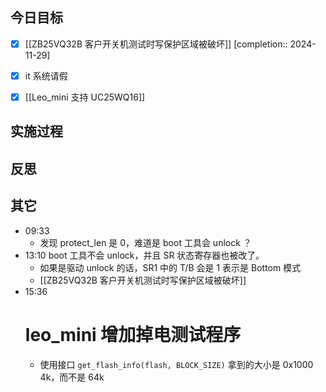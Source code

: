 

## 今日目标 
- [x] [[ZB25VQ32B 客户开关机测试时写保护区域被破坏]] [completion:: 2024-11-29]
- [x] it 系统请假
- [x] [[Leo_mini 支持 UC25WQ16]]


## 实施过程




## 反思



## 其它 
- 09:33 
	- 发现 protect_len 是 0，难道是 boot 工具会 unlock ？ 
- 13:10 
	boot 工具不会 unlock，并且 SR 状态寄存器也被改了。
	- 如果是驱动 unlock 的话，SR1 中的 T/B 会是 1 表示是 Bottom 模式
	- [[ZB25VQ32B 客户开关机测试时写保护区域被破坏]] 
- 15:36 
	# leo_mini 增加掉电测试程序
	- 使用接口 `get_flash_info(flash, BLOCK_SIZE)` 拿到的大小是 0x1000 4k，而不是 64k 